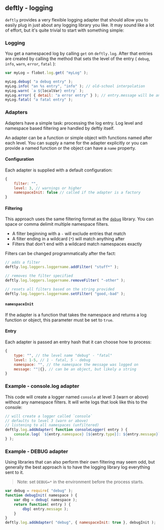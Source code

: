 ## deftly - logging
`deftly` provides a very flexible logging adapter that should allow you to easily plug in just about any logging library you like. It may sound like a lot of effort, but it's quite trivial to start with something simple:

### Logging
You get a namespaced log by calling `get` on `deftly.log`. After that entries are created by calling the method that sets the level of the entry ( `debug`, `info`, `warn`, `error`, `fatal` ):

```js
var myLog = flobot.log.get( "myLog" );

myLog.debug( "a debug entry" );
myLog.info( "an %s entry", "info" ); // old-school interpolation
myLog.warn( `a ${localVar} entry` );
myLog.error( { detail: "a error entry" } ); // entry.message will be an object 
myLog.fatal( "a fatal entry" );
```

### Adapters
Adapters have a simple task: processing the log entry. Log level and namespace based filtering are handled by deftly itself.

An adapter can be a function or simple object with functions named after each level. You can supply a name for the adapter explicitly or you can provide a named function or the object can have a `name` property.

#### Configuration
Each adapter is supplied with a default configuration:

```js
{
	filter: "",
	level: 3, // warnings or higher
	namespaceInit: false // called if the adapter is a factory
}
```

#### Filtering
This approach uses the same filtering format as the [`debug`](https://github.com/visionmedia/debug) library. You can space or comma delimit multiple namespace filters. 
 
 * A filter beginning with a `-` will exclude entries that match
 * A filter ending in a wildcard (`*`) will match anything after
 * Filters that don't end with a wildcard match namespaces exactly

Filters can be changed programmatically after the fact:

```js
// adds a filter
deftly.log.loggers.loggername.addFilter( "stuff*" );

// removes the filter specified
deftly.log.loggers.loggername.removeFilter( "-other" );

// resets all filters based on the string provided
deftly.log.loggers.loggername.setFilter( "good,-bad" );
```

#### `namespaceInit`
If the adapter is a function that takes the namespace and returns a log function or object, this parameter must be set to `true`.

#### Entry
Each adapter is passed an entry hash that it can choose how to process:

```js
{
	type: "", // the level name "debug" - "fatal"
	level: 1-5, // 1 - fatal, 5 - debug
	namespace: "", // the namespace the message was logged on
	message: ""|{}, // can be an object, but likely a string
}
```

### Example - console.log adapter
This code will create a logger named `console` at level 3 (warn or above) without any namespace filters. It will write logs that look like this to the console:

```js
// will create a logger called `console`
// defaults to level 3 (warn or above)
// listening to all namespaces (unfiltered)
deftly.log.addAdapter( function consoleLogger( entry ) {
	console.log( `${entry.namespace} [${entry.type}]: ${entry.message}` );
} );
```

### Example - DEBUG adapter
Using libraries that can also perform their own filtering may seem odd, but generally the best approach is to have the logging library log everything sent to it.

> Note: set `DEBUG=*` in the environment before the process starts.

```js
var debug = require( "debug" );
function debugInit( namespace ) {
	var dbg = debug( namespace );
	return function( entry ) {
		dbg( entry.message );
	}
}
deftly.log.addAdapter( "debug", { namespaceInit: true }, debugInit );
```
